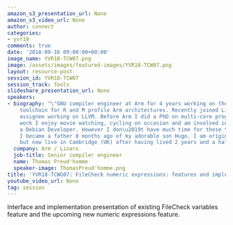 ```yaml
---
amazon_s3_presentation_url: None
amazon_s3_video_url: None
author: connect
categories:
- yvr18
comments: true
date: '2018-09-16 09:00:00+00:00'
image_name: YVR18-TCW07.png
image: /assets/images/featured-images/YVR18-TCW07.png
layout: resource-post
session_id: YVR18-TCW07
session_track: Tools
slideshare_presentation_url: None
speakers:
- biography: "\"GNU compiler engineer at Arm for 4 years working on the GNU Arm embedded
    toolchain for R and M profile Arm architectures. Recently joined Linaro as an
    assignee working on LLVM. Before Arm I did a PhD on multi-core programming.\n\nBeside
    work I enjoy movie watching, cycling on occasion and am involved in Debian as
    a Debian Developer. However I don\u2019t have much time for these these days as
    I became a father 8 months ago of my adorable son Hugo. I am originally from France
    but now live in Cambridge (UK) after having lived 2 years and a half in Shanghai.\""
  company: Arm / Linaro
  job-title: Senior compiler engineer
  name: Thomas Preud'homme
  speaker-image: ThomasPreud'homme.png
title: 'YVR18-TCWG07: FileCheck numeric expressions: features and implementation'
youtube_video_url: None
tag: session
---
```


Interface and implementation presentation of existing
FileCheck variables feature and the upcoming new numeric expressions feature.
